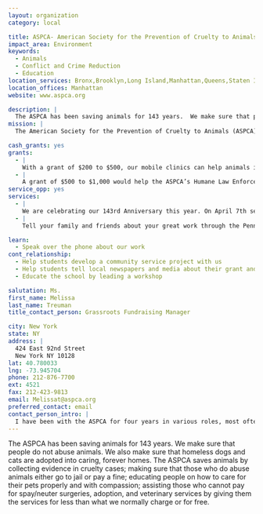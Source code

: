 ```yaml
---
layout: organization
category: local

title: ASPCA- American Society for the Prevention of Cruelty to Animals
impact_area: Environment
keywords: 
  - Animals
  - Conflict and Crime Reduction
  - Education
location_services: Bronx,Brooklyn,Long Island,Manhattan,Queens,Staten Island,Greater New York
location_offices: Manhattan
website: www.aspca.org

description: |
  The ASPCA has been saving animals for 143 years.  We make sure that people do not abuse animals.  We also make sure that homeless dogs and cats are adopted into caring, forever homes.  The ASPCA saves animals by collecting evidence in cruelty cases; making sure that those who do abuse animals either go to jail or pay a fine; educating people on how to care for their pets properly and with compassion; assisting those who cannot pay for spay/neuter surgeries, adoption, and veterinary services by giving them the services for less than what we normally charge or for free.
mission: |
  The American Society for the Prevention of Cruelty to Animals (ASPCA) exists to promote humane principles, prevent cruelty and alleviate pain, fear and suffering in animals. Founded in 1866, we were the first humane organization established in the Western Hemisphere. We provide national programming and leadership in humane education, public awareness, government affairs and public policy, shelter support, animal medical services, and animal placement. Our New York City headquarters houses a full service animal hospital, behavior therapy center, adoption facility, and Humane Law Enforcement Department. 

cash_grants: yes
grants: 
  - |
    With a grant of $200 to $500, our mobile clinics can help animals in poor communities by providing medicines and services for no cost or low cost. The ASPCA can also use the money to feed animals in our shelter and get them ready to be adopted into a loving, forever home.
  - |
    A grant of $500 to $1,000 would help the ASPCA’s Humane Law Enforcement save more animals from abuse and provide them with the medical care that saves their lives.
service_opp: yes
services: 
  - |
    We are celebrating our 143rd Anniversary this year. On April 7th several buildings throughout New York City are going to be lit with our new color: Orange. It would be great if you can show your love for animals by going Orange and sending us a picture of how you decided to celebrate our 140th Anniversary. Check out http://www.aspca.org/140 to find out how you can print a free poster, put your picture on our web-site and help us celebrate.
  - |
    Tell your family and friends about your great work through the PennyHarvest and how you have helped animals by giving grants to the ASPCA.

learn: 
  - Speak over the phone about our work
cont_relationship: 
  - Help students develop a community service project with us
  - Help students tell local newspapers and media about their grant and/or project with us
  - Educate the school by leading a workshop

salutation: Ms.
first_name: Melissa
last_name: Treuman
title_contact_person: Grassroots Fundraising Manager

city: New York
state: NY
address: |
  424 East 92nd Street    
  New York NY 10128
lat: 40.780033
lng: -73.945704
phone: 212-876-7700
ext: 4521
fax: 212-423-9813
email: Melissat@aspca.org
preferred_contact: email
contact_person_intro: |
  I have been with the ASPCA for four years in various roles, most often with a focus on grassroots fundraising and community outreach.  This past summer I had the honor of visiting many schools to accept Penny Harvest donation and speak to the children responsible for those donations and it was an incredibly gratifying experience.  I think what you do through the CommonCents program is amazing and really helps organizations in your communities do the important work they do. Keep up the great work!
---
```

The ASPCA has been saving animals for 143 years.  We make sure that people do not abuse animals.  We also make sure that homeless dogs and cats are adopted into caring, forever homes.  The ASPCA saves animals by collecting evidence in cruelty cases; making sure that those who do abuse animals either go to jail or pay a fine; educating people on how to care for their pets properly and with compassion; assisting those who cannot pay for spay/neuter surgeries, adoption, and veterinary services by giving them the services for less than what we normally charge or for free.